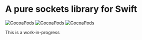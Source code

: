 # A pure sockets library for Swift 
[![CocoaPods](https://img.shields.io/cocoapods/v/Socket.svg)](https://cocoapods.org/pods/Socket)
[![CocoaPods](https://img.shields.io/cocoapods/l/Socket.svg)](https://github.com/jphughes/socket-swift/blob/master/LICENSE/mit.md)
[![CocoaPods](https://img.shields.io/cocoapods/p/Socket.svg)]()

This is a work-in-progress 
